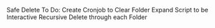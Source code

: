 Safe Delete
To Do:
Create Cronjob to Clear Folder
Expand Script to be Interactive
Recursive Delete through each Folder
